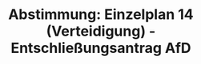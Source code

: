---
abstimmung:
  abstimmung: 2
  bundestagssitzung: 132
  datum: 29. November 2019
  legislaturperiode: 19
categories:
- Todo
data:
- title: Abstimmungsergebnis 20191129_2-data.pdf
  url: /res/2021-btw/abstimmungsergebnisse/20191129_2-data.pdf
- title: Abstimmungsergebnis 20191129_2_xls-data.xlsx
  url: /res/2021-btw/abstimmungsergebnisse/20191129_2_xls-data.xlsx
- title: Abstimmungsergebnis 20191129_2_xls-data.csv
  url: /res/2021-btw/abstimmungsergebnisse/csv/20191129_2_xls-data.csv
documents:
- local: /res/2021-btw/drucksachen/11800.pdf
  title: Drucksache 19/11800
  url: https://dip21.bundestag.de/dip21/btd/19/118/1911800.pdf
- local: /res/2021-btw/drucksachen/11802.pdf
  title: Drucksache 19/11802
  url: https://dip21.bundestag.de/dip21/btd/19/118/1911802.pdf
- local: /res/2021-btw/drucksachen/13913.pdf
  title: Drucksache 19/13913
  url: https://dip21.bundestag.de/dip21/btd/19/139/1913913.pdf
- local: /res/2021-btw/drucksachen/13924.pdf
  title: Drucksache 19/13924
  url: https://dip21.bundestag.de/dip21/btd/19/139/1913924.pdf
- local: /res/2021-btw/drucksachen/13925.pdf
  title: Drucksache 19/13925
  url: https://dip21.bundestag.de/dip21/btd/19/139/1913925.pdf
- local: /res/2021-btw/drucksachen/13926.pdf
  title: Drucksache 19/13926
  url: https://dip21.bundestag.de/dip21/btd/19/139/1913926.pdf
- local: /res/2021-btw/drucksachen/13800.pdf
  title: Drucksache 19/13800
  url: https://dip21.bundestag.de/dip21/btd/19/138/1913800.pdf
- local: /res/2021-btw/drucksachen/13801.pdf
  title: Drucksache 19/13801
  url: https://dip21.bundestag.de/dip21/btd/19/138/1913801.pdf
- local: /res/2021-btw/drucksachen/13802.pdf
  title: Drucksache 19/13802
  url: https://dip21.bundestag.de/dip21/btd/19/138/1913802.pdf
ergebnis:
  AfD:
    enthaltung: 4
    gesamt: 91
    ja: 79
    nein: 0
    nichtabgegeben: 8
    ungueltig: 0
  Bündnis 90/Die Grünen:
    enthaltung: 0
    gesamt: 67
    ja: 0
    nein: 60
    nichtabgegeben: 7
    ungueltig: 0
  Die Linke:
    enthaltung: 0
    gesamt: 69
    ja: 0
    nein: 57
    nichtabgegeben: 12
    ungueltig: 0
  FDP:
    enthaltung: 0
    gesamt: 79
    ja: 0
    nein: 69
    nichtabgegeben: 10
    ungueltig: 0
  cdu/csu:
    enthaltung: 0
    gesamt: 246
    ja: 0
    nein: 236
    nichtabgegeben: 10
    ungueltig: 0
  file: 20191129_2_xls-data.xlsx
  fraktionslos:
    enthaltung: 0
    gesamt: 4
    ja: 0
    nein: 1
    nichtabgegeben: 3
    ungueltig: 0
  spd:
    enthaltung: 0
    gesamt: 152
    ja: 0
    nein: 134
    nichtabgegeben: 18
    ungueltig: 0
layout: abstimmung
links:
- title: Link zu bundestag.de
  url: https://www.bundestag.de/parlament/plenum/abstimmung/abstimmung?id=643
preview: 'Deutscher Bundestag


  132. Sitzung des Deutschen Bundestages

  am Freitag, 29. November 2019


  Endgültiges Ergebnis der Namentlichen Abstimmung Nr. 2


  Entschließungsantrag der Abgeordneten Rüdiger Lucassen, Marc Bernhard, Stephan

  Brandner, weiterer Abgeordneter und der Fraktion der AfD auf Drucksache 15507

  zu der dritten Beratung des Gesetzentwurfs der Bundesregierung

  Drs. 19/11800, 19/11802, 19/13913, 19/13924, 19/13925 und 19/13926

  Entwurf eines Gesetzes über die Feststellung des Bundeshaushaltplans für das

  Haushaltsjahr 2020 (Haushaltsgesetz 2020)

  hier : Einzelplan 14

  Geschäftsbereich des Bundesministeriums der Verteidigung

  zu der Ergänzung des Entwurfs eines Gesetzes über die Feststellung des

  Bundeshaushaltplans für das Haushaltsjahr 2020

  Drs. 19/13800, 19/13801 und 19/13802'
tags:
- Todo
title: 'Abstimmung: Einzelplan 14 (Verteidigung) - Entschließungsantrag AfD'
---